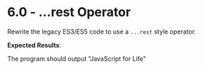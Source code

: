 # 6.0 - ...rest Operator

Rewrite the legacy ES3/ES5 code to use a `...rest` style operator.

**Expected Results**:

The program should output "JavaScript for Life"


